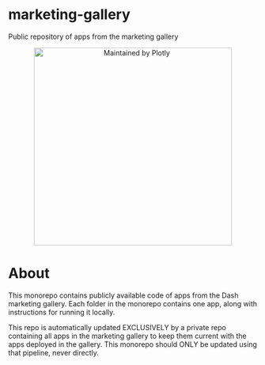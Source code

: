 # marketing-gallery
Public repository of apps from the marketing gallery

<div align="center">
  <a href="https://dash.plotly.com/project-maintenance">
    <img src="https://dash.plotly.com/assets/images/maintained-by-plotly.png" width="400px" alt="Maintained by Plotly">
  </a>
</div>

# About
This monorepo contains publicly available code of apps from the Dash marketing gallery. Each folder in the monorepo contains one app, along with instructions for running it locally. 

This repo is automatically updated EXCLUSIVELY by a private repo containing all apps in the marketing gallery to keep them current with the apps deployed in the gallery. This monorepo should ONLY be updated using that pipeline, never directly.
